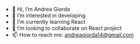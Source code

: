 - 👋 Hi, I’m Andrea Giorda
- 👀 I’m interested in developing
- 🌱 I’m currently learning React
- 💞️ I’m looking to collaborate on React project
- 📫 How to reach me: andreagiorda14@gmail.com

<!---
AndrejDjordavic/AndrejDjordavic is a ✨ special ✨ repository because its `README.md` (this file) appears on your GitHub profile.
You can click the Preview link to take a look at your changes.
--->
